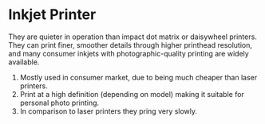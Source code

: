 Inkjet Printer
==============
They are quieter in operation than impact dot matrix or daisywheel printers. They can print finer, smoother details through higher printhead resolution, and many consumer inkjets with photographic-quality printing are widely available.

1. Mostly used in consumer market, due to being much cheaper than laser printers.
1. Print at a high definition (depending on model) making it suitable for personal photo printing.
1. In comparison to laser printers they pring very slowly.
